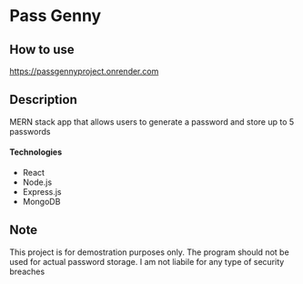 # Pass Genny

## How to use
https://passgennyproject.onrender.com

## Description
MERN stack app that allows users to generate a password and store up to 5 passwords

#### Technologies
- React
- Node.js
- Express.js
- MongoDB

## Note
This project is for demostration purposes only. The program should not be used for actual password storage. I am not liabile for any type of security breaches

